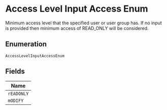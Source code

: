 
# Access Level Input Access Enum

Minimum access level that the specified user or user group has. If no input is provided then minimum access of READ_ONLY will be considered.

## Enumeration

`AccessLevelInputAccessEnum`

## Fields

| Name |
|  --- |
| `rEADONLY` |
| `mODIFY` |

